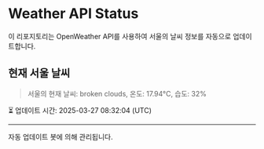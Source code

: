 
# Weather API Status

이 리포지토리는 OpenWeather API를 사용하여 서울의 날씨 정보를 자동으로 업데이트합니다.

## 현재 서울 날씨
> 서울의 현재 날씨: broken clouds, 온도: 17.94°C, 습도: 32%

⏳ 업데이트 시간: 2025-03-27 08:32:04 (UTC)

---
자동 업데이트 봇에 의해 관리됩니다.
